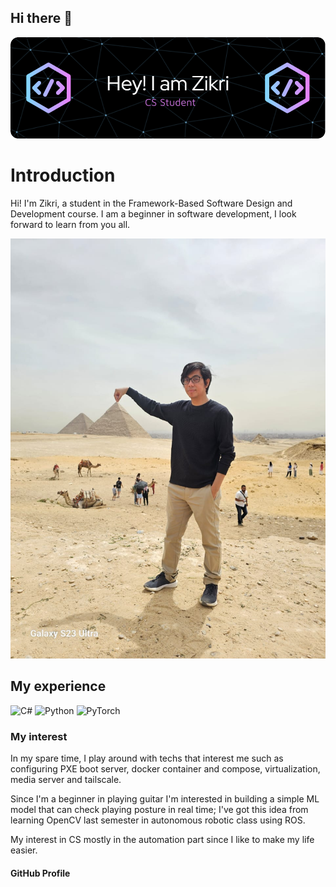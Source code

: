 ## Hi there 👋

<!--
**zikriharis/zikriharis** is a ✨ _special_ ✨ repository because its `README.md` (this file) appears on your GitHub profile. -->

![Header](./github-header-image.png)
# Introduction
Hi! I'm Zikri, a student in the Framework-Based Software Design and Development course. 
I am a beginner in software development, I look forward to learn from you all.

![My Image](IMG-20240527-WA0118.jpg)  <!-- https://github.com/Framework-Based-Software/icebreaking-crescenticsun/blob/profile-upload/IMG-20240527-WA0118.jpg -->

## My experience
![C#](https://img.shields.io/badge/c%23-%23239120.svg?style=for-the-badge&logo=csharp&logoColor=white) ![Python](https://img.shields.io/badge/python-3670A0?style=for-the-badge&logo=python&logoColor=ffdd54) ![PyTorch](https://img.shields.io/badge/PyTorch-%23EE4C2C.svg?style=for-the-badge&logo=PyTorch&logoColor=white)

### My interest
In my spare time, I play around with techs that interest me such as configuring PXE boot server, docker container and compose, virtualization, media server and tailscale.

Since I'm a beginner in playing guitar I'm interested in building a simple ML model that can check playing posture in real time; I've got this idea from learning OpenCV last semester in autonomous robotic class using ROS.

My interest in CS mostly in the automation part since I like to make my life easier.

#### GitHub Profile


